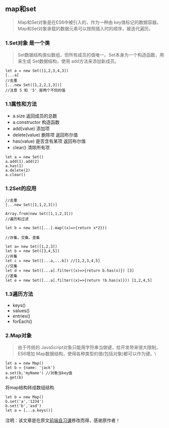 ## map和set
> Map和Set对象是在ES6中被引入的，作为一种由 key值标记的数据容器。Map和Set对象承载的数据元素可以按照插入时的顺序，被迭代遍历。

### 1.Set对象 是一个类
> Set数据结构类似数组，但所有成员的值唯一。Set本身为一个构造函数，用来生成 Set数据结构，使用 add方法来添加新成员。

~~~
let a = new Set([1,2,3,4,3])
[...a]
//去重
[...new Set([1,2,2,1,3])]
//注意 5 和 '5' 是两个不同的值
~~~
### 1.1属性和方法
- a.size 返回成员的总数
- a.constructor 构造函数
- add(value) 添加项
- delete(value) 删除项 返回布尔值
- has(value) 是否含有某项 返回布尔值
- clear() 清除所有项

~~~
let a = new Set()
a.add(1).add(2)
a.has(1)
a.delete(2)
a.clear()

~~~

### 1.2Set的应用
~~~
//去重
[...new Set([1,1,2,3])]

Array.from(new Set([1,1,2,3]))
//遍历和过滤

let b = new Set([...].map((x)=>{return x*2}))

//并集，交集，差集

let a= new Set([1,2,3])
let b = new Set([3,4,5])
//并集
let c = new Set([...a,...b]) //[1,2,3,4,5]
//交集
let d = new Set([...a].filter((x)=>{return b.has(x)}) [3]
//差集
let e = new Set([...a].filter((x)=>{return !b.has(x)})) [1,2,4,5]
~~~

### 1.3遍历方法
- keys() 
- values()
- entries() 
- forEach()

### 2.Map对象
> 由于传统的 JavaScript对象只能用字符串当做键，给开发带来很大限制，ES6增加 Map数据结构，使得各种类型的值(包括对象)都可以作为键。\
~~~
let a = new Map()
let b = {name: 'jack'}
a.set(b,'myName') //对象当key值
a.get(b)
~~~
将map结构转成数组结构
~~~
let b = new Map()
b.set('a','1234')
b.set('b','asd')
let a = [...a.keys()]
~~~
注明：该文章是在原文[前端自习课](https://mp.weixin.qq.com/s/-HPtViPA926BwNp599555w)修改而得，感谢原作者！

